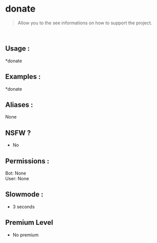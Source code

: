 # donate

> Allow you to the see informations on how to support the project.

<br>

## Usage :

*donate

## Examples :

*donate

## Aliases :

None

## NSFW ?

- No

## Permissions :

Bot: None
<br>
User: None

## Slowmode :

- 3 seconds

## Premium Level

- No premium